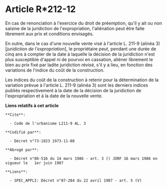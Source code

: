 # Article R*212-12

En cas de renonciation à l'exercice du droit de préemption, qu'il y ait ou non saisine de la juridiction de l'expropriation,
l'aliénation peut être faite librement aux prix et conditions envisagés.

En outre, dans le cas d'une nouvelle vente visé à l'article L. 211-9 (alinéa 3) [*juridiction de l'expropriation*], le
propriétaire peut, pendant une durée de cinq ans à compter de la date à laquelle la décision de la juridiction n'est plus
susceptible d'appel ni de pourvoi en cassation, aliéner librement le bien au prix fixé par ladite juridiction révisé, s'il y
a lieu, en fonction des variations de l'indice du coût de la construction.

Les indices du coût de la construction à retenir pour la détermination de la variation prévue à l'article L. 211-9 (alinéa 3)
sont les derniers indices publiés respectivement à la date de la décision de la juridiction de l'expropriation et à la date
de la nouvelle vente.

**Liens relatifs à cet article**

	**Cite**:

	  - Code de l'urbanisme L211-9 AL. 3

	**Codifié par**:

	  - Décret n°73-1023 1973-11-08

	**Abrogé par**:

	  - Décret n°86-516 du 14 mars 1986 - art. 3 () JORF 16 mars 1986 en vigueur le   1er juin 1987

	**Liens**:

	  - SPEC_APPLI: Décret n°87-284 du 22 avril 1987 - art. 5 (V)
